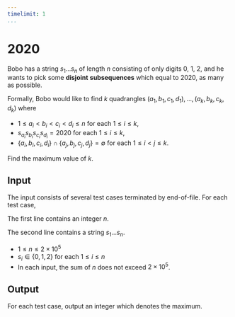 ```yaml
---
timelimit: 1
...
```


# 2020

Bobo has a string $s_1 \dots s_n$ of length $n$ consisting of only digits $0$, $1$, $2$, and he wants to pick some **disjoint** **subsequences** which equal to $2020$, as many as possible.

Formally, Bobo would like to find $k$ quadrangles $(a_1, b_1, c_1, d_1), \dots, (a_k, b_k, c_k, d_k)$ where

* $1 \leq a_i < b_i < c_i < d_i \leq n$ for each $1 \leq i \leq k$,
* $s_{a_i} s_{b_i} s_{c_i} s_{d_i} = 2020$ for each $1 \leq i \leq k$,
* $\{a_i, b_i, c_i, d_i\} \cap \{a_j, b_j, c_j, d_j\} = \emptyset$ for each $1 \leq i < j \leq k$.

Find the maximum value of $k$.

## Input

The input consists of several test cases terminated by end-of-file. For each test case,

The first line contains an integer $n$.

The second line contains a string $s_1 \dots s_n$.

* $1 \leq n \leq 2 \times 10^5$
* $s_i \in \{0, 1, 2\}$ for each $1 \leq i \leq n$
* In each input, the sum of $n$ does not exceed $2 \times 10^5$.

## Output

For each test case, output an integer which denotes the maximum.

<!--SAMPLES-->
